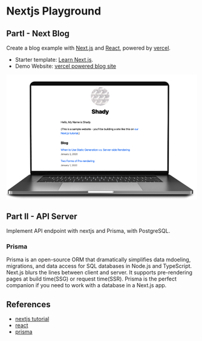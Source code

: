 # Nextjs Playground

## PartI - Next Blog

Create a blog example with [Next.js](https://nextjs.org/) and [React](https://reactjs.org/), powered by [vercel](https://vercel.com/).

* Starter template: [Learn Next.js](https://github.com/vercel/next-learn/tree/master/basics/learn-starter).
* Demo Website: [vercel powered blog site](https://next-blog-orpin-six.vercel.app/)

![Nextjs blog](./images/nextjs-blog.png)

## Part II - API Server

Implement API endpoint with nextjs and Prisma, with PostgreSQL.

### Prisma

Prisma is an open-source ORM that dramatically simplifies data mdoeling,
migrations, and data access for SQL databases in Node.js and TypeScript. Next.js
blurs the lines between client and server. It supports pre-rendering pages at
build time(SSG) or request time(SSR). Prisma is the perfect companion if you
need to work with a database in a Next.js app.

## References

* [nextjs tutorial](https://nextjs.org/learn/basics/create-nextjs-app)
* [react](https://reactjs.org/)
* [prisma](https://www.prisma.io/)

